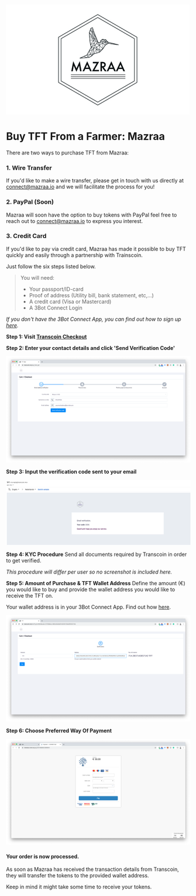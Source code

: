 ![alt](./img/mazraa_logo.jpg)

# Buy TFT From a Farmer: Mazraa 

There are two ways to purchase TFT from Mazraa:

### 1. Wire Transfer

 If you'd like to make a wire transfer, please get in touch with us directly at connect@mazraa.io and we will facilitate the process for you!

### 2. PayPal (Soon)
Mazraa will soon have the option to buy tokens with PayPal feel free to reach out to connect@mazraa.io to express you interest.

### 3. Credit Card

If you'd like to pay via credit card, Mazraa has made it possible to buy TFT quickly and easily through a partnership with Trainscoin.

Just follow the six steps listed below.

>You will need:
>
>- Your passport/ID-card
>- Proof of address (Utility bill, bank statement, etc,...)
>- A credit card (Visa or Mastercard)
>- A 3Bot Connect Login

_If you don't have the 3Bot Connect App, you can find out how to sign up [here](3bot_app.md)._

**Step 1: Visit [Transcoin Checkout](https://transcoin.me/site/token_pay?p_id=6943&lang=en&sign=282aaae9f5a38ba19ef1ec9dd5b89903)**

**Step 2: Enter your contact details and click 'Send Verification Code'**

![alt text](./img/transcoin_contactdetails.png)

**Step 3: Input the verification code sent to your email**

![alt text](./img/transcoin_mail.png)

**Step 4: KYC Procedure**
Send all documents required by Transcoin in order to get verified.

_This procedure will differ per user so no screenshot is included here._

**Step 5: Amount of Purchase & TFT Wallet Address**
Define the amount (€) you would like to buy and provide the wallet address you would like to receive the TFT on.

Your wallet address is in your 3Bot Connect App. Find out how [here](3bot_app.md).

![alt text](./img/transcoin_amounts.png)

**Step 6: Choose Preferred Way Of Payment**

![alt text](./img/transcoin_psp.png)

#### **Your order is now processed.**
As soon as Mazraa has received the transaction details from Transcoin, they will transfer the tokens to the provided wallet address.

Keep in mind it might take some time to receive your tokens.